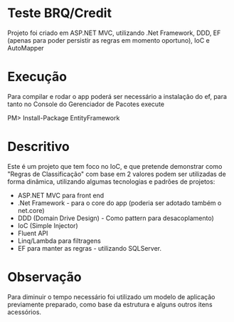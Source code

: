 # Teste BRQ/Credit

Projeto foi criado em ASP.NET MVC, utilizando .Net Framework, DDD, EF (apenas para poder persistir as regras em momento oportuno), IoC e AutoMapper

# Execução

Para compilar e rodar o app poderá ser necessário a instalação do ef, para tanto no Console do Gerenciador de Pacotes execute

PM> Install-Package EntityFramework

# Descritivo

Este é um projeto que tem foco no IoC, e que pretende demonstrar como "Regras de Classificação" com base em 2 valores podem ser utilizadas de forma dinâmica, utilizando algumas tecnologias e padrões de projetos:
- ASP.NET MVC para front end
- .Net Framework - para o core do app (poderia ser adotado também o net.core)
- DDD (Domain Drive Design) - Como pattern para desacoplamento)
- IoC (Simple Injector)
- Fluent API
- Linq/Lambda para filtragens
- EF para manter as regras - utilizando SQLServer.

# Observação

Para diminuir o tempo necessário foi utilizado um modelo de aplicação previamente preparado, como base da estrutura e alguns outros itens acessórios.
